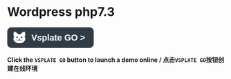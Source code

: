 # Wordpress php7.3

<a href="https://www.vsplate.com/?docker-compose=https://github.com/vsplate/dcenvs/wordpress/php7.3"><img alt="VSPLATE GO" src="https://raw.githubusercontent.com/vsplate/images/master/vsgo_btn.png" width="200px"></a>

**Click the `VSPLATE GO` button to launch a demo online / 点击`VSPLATE GO`按钮创建在线环境**